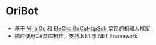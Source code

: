 # OriBot
- 基于 [MiraiGo](https://docs.go-cqhttp.org/) 和 [EleCho.GoCqHttpSdk](https://github.com/OrgEleCho/EleCho.GoCqHttpSdk) 实现的机器人框架
- 插件使用C#类库制作，支持.NET与.NET Framework

